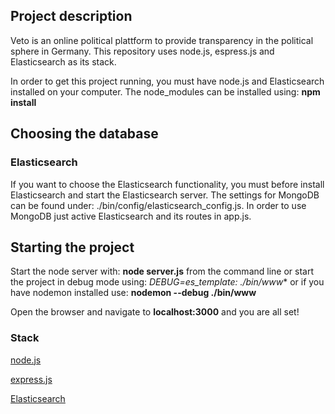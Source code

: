 ## Project description
Veto is an online political plattform to provide transparency in the political sphere in Germany.
This repository uses node.js, espress.js and Elasticsearch as its stack.

In order to get this project running, you must have node.js and Elasticsearch installed on your computer.
The node_modules can be installed using: **npm install**

## Choosing the database

### Elasticsearch
If you want to choose the Elasticsearch functionality, you must before install Elasticsearch and start the Elasticsearch server.
The settings for MongoDB can be found under: ./bin/config/elasticsearch_config.js.
In order to use MongoDB just active Elasticsearch and its routes in app.js.

## Starting the project
Start the node server with: **node server.js** from the command line or start the project in debug mode using: **DEBUG=es_template:* ./bin/www** or if you have nodemon installed use: **nodemon --debug ./bin/www**

Open the browser and navigate to **localhost:3000** and you are all set!

### Stack

[node.js](http://nodejs.org/)

[express.js](http://expressjs.com)

[Elasticsearch](http://elasticsearch.org)

